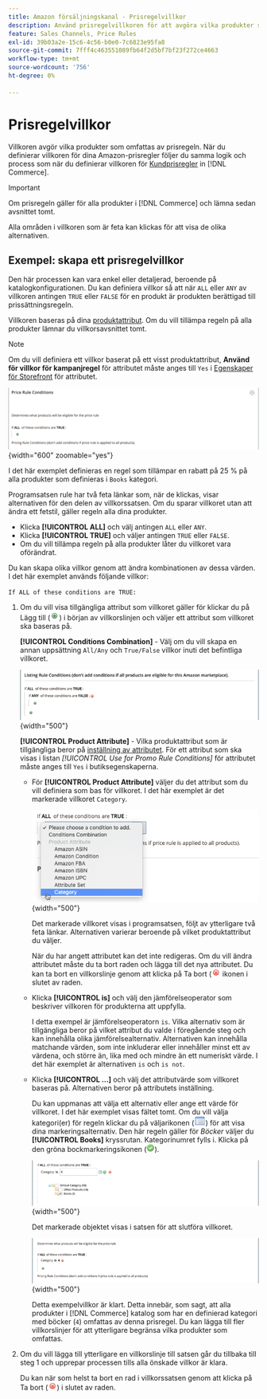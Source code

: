 ```yaml
---
title: Amazon försäljningskanal - Prisregelvillkor
description: Använd prisregelvillkoren för att avgöra vilka produkter som är berättigade till listprisregeln.
feature: Sales Channels, Price Rules
exl-id: 39b03a2e-15c6-4c56-b0e0-7c6823e95fa8
source-git-commit: 7fff4c463551089fb64f2d5bf7bf23f272ce4663
workflow-type: tm+mt
source-wordcount: '756'
ht-degree: 0%

---
```


# Prisregelvillkor

Villkoren avgör vilka produkter som omfattas av prisregeln. När du definierar villkoren för dina Amazon-prisregler följer du samma logik och process som när du definierar villkoren för [Kundprisregler](https://experienceleague.adobe.com/docs/commerce-admin/marketing/promotions/cart-rules/price-rules-cart.html) in [!DNL Commerce].

>[!IMPORTANT]
>
>Om prisregeln gäller för alla produkter i [!DNL Commerce] och lämna sedan avsnittet tomt.

Alla områden i villkoren som är feta kan klickas för att visa de olika alternativen.

## Exempel: skapa ett prisregelvillkor

Den här processen kan vara enkel eller detaljerad, beroende på katalogkonfigurationen. Du kan definiera villkor så att när `ALL` eller `ANY` av villkoren antingen `TRUE` eller `FALSE` för en produkt är produkten berättigad till prissättningsregeln.

Villkoren baseras på dina [produktattribut](https://experienceleague.adobe.com/docs/commerce-admin/catalog/product-attributes/product-attributes.html). Om du vill tillämpa regeln på alla produkter lämnar du villkorsavsnittet tomt.

>[!NOTE]
>
>Om du vill definiera ett villkor baserat på ett visst produktattribut, **Använd för villkor för kampanjregel** för attributet måste anges till `Yes` i [Egenskaper för Storefront](https://experienceleague.adobe.com/docs/commerce-admin/catalog/product-attributes/create/attribute-product-create.html) för attributet.

![Prisregelvillkor - rad 1](assets/ob-price-rules-condition-1.png){width="600" zoomable="yes"}

I det här exemplet definieras en regel som tillämpar en rabatt på 25 % på alla produkter som definieras i `Books` kategori.

Programsatsen rule har två feta länkar som, när de klickas, visar alternativen för den delen av villkorssatsen. Om du sparar villkoret utan att ändra ett fetstil, gäller regeln alla dina produkter.

- Klicka **[!UICONTROL ALL]** och välj antingen `ALL` eller `ANY`.
- Klicka **[!UICONTROL TRUE]** och väljer antingen `TRUE` eller `FALSE`.
- Om du vill tillämpa regeln på alla produkter låter du villkoret vara oförändrat.

Du kan skapa olika villkor genom att ändra kombinationen av dessa värden. I det här exemplet används följande villkor:

`If ALL of these conditions are TRUE:`

1. Om du vill visa tillgängliga attribut som villkoret gäller för klickar du på Lägg till (![Ikonen Lägg till](assets/btn-add-grn.png)) i början av villkorslinjen och väljer ett attribut som villkoret ska baseras på.

   **[!UICONTROL Conditions Combination]** - Välj om du vill skapa en annan uppsättning `All/Any` och `True/False` villkor inuti det befintliga villkoret.

   ![Kombination av prisregelvillkor](assets/ob-conditions-combinations.png){width="500"}

   **[!UICONTROL Product Attribute]** - Vilka produktattribut som är tillgängliga beror på [inställning av attributet](https://experienceleague.adobe.com/docs/commerce-admin/catalog/product-attributes/create/attribute-product-create.html). För ett attribut som ska visas i listan *[!UICONTROL Use for Promo Rule Conditions]* för attributet måste anges till `Yes` i butiksegenskaperna.

   - För **[!UICONTROL Product Attribute]** väljer du det attribut som du vill definiera som bas för villkoret. I det här exemplet är det markerade villkoret `Category`.

     ![Prisregelvillkor - rad 2, del 2](assets/ob-price-rule-condition-2.png){width="500"}

     Det markerade villkoret visas i programsatsen, följt av ytterligare två feta länkar. Alternativen varierar beroende på vilket produktattribut du väljer.

     När du har angett attributet kan det inte redigeras. Om du vill ändra attributet måste du ta bort raden och lägga till det nya attributet. Du kan ta bort en villkorslinje genom att klicka på Ta bort (![Ikonen Ta bort](assets/btn-del-red.png) ikonen i slutet av raden.

   - Klicka **[!UICONTROL is]** och välj den jämförelseoperator som beskriver villkoren för produkterna att uppfylla.

     I detta exempel är jämförelseoperatorn `is`. Vilka alternativ som är tillgängliga beror på vilket attribut du valde i föregående steg och kan innehålla olika jämförelsealternativ. Alternativen kan innehålla matchande värden, som inte inkluderar eller innehåller minst ett av värdena, och större än, lika med och mindre än ett numeriskt värde. I det här exemplet är alternativen `is` och `is not`.

   - Klicka **[!UICONTROL ...]** och välj det attributvärde som villkoret baseras på. Alternativen beror på attributets inställning.

     Du kan uppmanas att välja ett alternativ eller ange ett värde för villkoret. I det här exemplet visas fältet tomt. Om du vill välja kategori(er) för regeln klickar du på väljarikonen (![Väljarikon](assets/btn-chooser.png)) för att visa dina markeringsalternativ. Den här regeln gäller för _Böcker_ väljer du **[!UICONTROL Books]** kryssrutan. Kategorinumret fylls i. Klicka på den gröna bockmarkeringsikonen (![Kryssmarkeringsikon](assets/btn-check-mark-green.png)).

     ![Prisregelvillkor - rad 2, del 3](assets/ob-price-rule-condition-3.png){width="500"}

     Det markerade objektet visas i satsen för att slutföra villkoret.

     ![Prisregelvillkor - rad 2, del 4](assets/ob-price-rule-condition-4.png){width="500"}

     Detta exempelvillkor är klart. Detta innebär, som sagt, att alla produkter i [!DNL Commerce] katalog som har en definierad kategori med böcker (`4`) omfattas av denna prisregel. Du kan lägga till fler villkorslinjer för att ytterligare begränsa vilka produkter som omfattas.

1. Om du vill lägga till ytterligare en villkorslinje till satsen går du tillbaka till steg 1 och upprepar processen tills alla önskade villkor är klara.

   Du kan när som helst ta bort en rad i villkorssatsen genom att klicka på Ta bort (![Ikonen Ta bort](assets/btn-del-red.png)) i slutet av raden.
